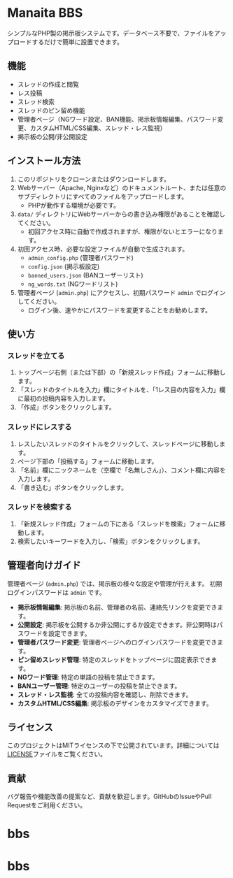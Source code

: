 # Manaita BBS

シンプルなPHP製の掲示板システムです。データベース不要で、ファイルをアップロードするだけで簡単に設置できます。

## 機能

- スレッドの作成と閲覧
- レス投稿
- スレッド検索
- スレッドのピン留め機能
- 管理者ページ（NGワード設定、BAN機能、掲示板情報編集、パスワード変更、カスタムHTML/CSS編集、スレッド・レス監視）
- 掲示板の公開/非公開設定

## インストール方法

1.  このリポジトリをクローンまたはダウンロードします。
2.  Webサーバー（Apache, Nginxなど）のドキュメントルート、または任意のサブディレクトリにすべてのファイルをアップロードします。
    *   PHPが動作する環境が必要です。
3.  `data/` ディレクトリにWebサーバーからの書き込み権限があることを確認してください。
    *   初回アクセス時に自動で作成されますが、権限がないとエラーになります。
4.  初回アクセス時、必要な設定ファイルが自動で生成されます。
    *   `admin_config.php` (管理者パスワード)
    *   `config.json` (掲示板設定)
    *   `banned_users.json` (BANユーザーリスト)
    *   `ng_words.txt` (NGワードリスト)
5.  管理者ページ (`admin.php`) にアクセスし、初期パスワード `admin` でログインしてください。
    *   ログイン後、速やかにパスワードを変更することをお勧めします。

## 使い方

### スレッドを立てる

1.  トップページ右側（または下部）の「新規スレッド作成」フォームに移動します。
2.  「スレッドのタイトルを入力」欄にタイトルを、「1レス目の内容を入力」欄に最初の投稿内容を入力します。
3.  「作成」ボタンをクリックします。

### スレッドにレスする

1.  レスしたいスレッドのタイトルをクリックして、スレッドページに移動します。
2.  ページ下部の「投稿する」フォームに移動します。
3.  「名前」欄にニックネームを（空欄で「名無しさん」）、コメント欄に内容を入力します。
4.  「書き込む」ボタンをクリックします。

### スレッドを検索する

1.  「新規スレッド作成」フォームの下にある「スレッドを検索」フォームに移動します。
2.  検索したいキーワードを入力し、「検索」ボタンをクリックします。

## 管理者向けガイド

管理者ページ (`admin.php`) では、掲示板の様々な設定や管理が行えます。
初期ログインパスワードは `admin` です。

-   **掲示板情報編集**: 掲示板の名前、管理者の名前、連絡先リンクを変更できます。
-   **公開設定**: 掲示板を公開するか非公開にするか設定できます。非公開時はパスワードを設定できます。
-   **管理者パスワード変更**: 管理者ページへのログインパスワードを変更できます。
-   **ピン留めスレッド管理**: 特定のスレッドをトップページに固定表示できます。
-   **NGワード管理**: 特定の単語の投稿を禁止できます。
-   **BANユーザー管理**: 特定のユーザーの投稿を禁止できます。
-   **スレッド・レス監視**: 全ての投稿内容を確認し、削除できます。
-   **カスタムHTML/CSS編集**: 掲示板のデザインをカスタマイズできます。

## ライセンス

このプロジェクトはMITライセンスの下で公開されています。詳細については[LICENSE](LICENSE)ファイルをご覧ください。

## 貢献

バグ報告や機能改善の提案など、貢献を歓迎します。GitHubのIssueやPull Requestをご利用ください。
# bbs
# bbs
